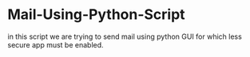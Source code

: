 # Mail-Using-Python-Script
in this script we are trying to send mail using python GUI for which less secure app must be enabled.
